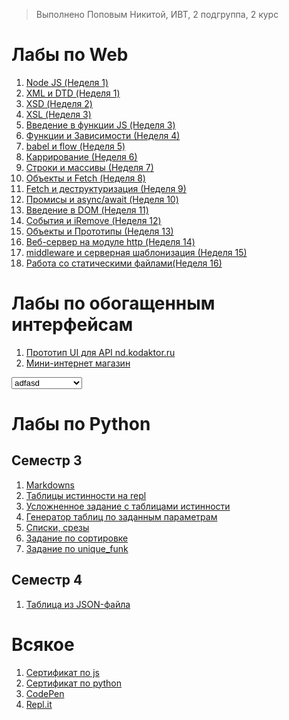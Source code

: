 > Выполнено Поповым Никитой, ИВТ, 2 подгруппа, 2 курс

# Лабы по Web
1. [Node JS (Неделя 1)](https://github.com/Zoom124/NikitaPLabs/blob/master/Lab1Node.md)
1. [XML и DTD (Неделя 1)](Lab2XMLandDTD.md)
1. [XSD (Неделя 2)](https://github.com/NikitaPO/NikitaPLabs/blob/master/JS2/Lab2XSD.md)
1. [XSL (Неделя 3)](https://github.com/NikitaPO/NikitaPLabs/blob/master/JS3/XSLresult.md)
1. [Введение в функции JS (Неделя 3)](/JS3/result.md)
1. [Функции и Зависимости (Неделя 4)](/JS4/result.md)
1. [babel и flow (Неделя 5)](/JS5/result.md)
1. [Каррирование (Неделя 6)](/JS6/result.md)
1. [Строки и массивы (Неделя 7)](/JS7/result.md)
1. [Объекты и Fetch (Неделя 8)](JS8.md)
1. [Fetch и деструктуризация (Неделя 9)](/JS9/result.md)
1. [Промисы и async/await (Неделя 10)](/JS10/result.md)
1. [Введение в DOM (Неделя 11)](/JS11/result.md)
1. [Cобытия и iRemove (Неделя 12)](/JS12/result.md)
1. [Объекты и Прототипы (Неделя 13)](/JS13/result.md)
1. [Веб-сервер на модуле http (Неделя 14)](/JS14/result.md)
1. [middleware и серверная шаблонизация (Неделя 15)](/JS15/result.md)
1. [Работа со статическими файлами(Неделя 16)](/JS16/result.md)

# Лабы по обогащенным интерфейсам
1. [Прототип UI для API nd.kodaktor.ru](/interfaces/lab1/result.md)
1. [Мини-интернет магазин](/interfaces/lab2/result.md)

<select>
  <option>adfasd</option>
  <option>adfaadsfasdfsd</option>
</select>

# Лабы по Python
## Семестр 3
1. [Markdowns](https://github.com/Zoom124/NikitaPLabs/blob/master/Markdown.md)
1. [Таблицы истинности на repl](https://repl.it/@NikitaPopov/PythonLab2)
1. [Усложненное задание с таблицами истинности](https://repl.it/@NikitaPopov/PythonLab2Hard)
1. [Генератор таблиц по заданным параметрам](https://repl.it/@NikitaPopov/createTable-1)
1. [Списки, срезы](Lab3Py.md)
1. [Задание по сортировке](https://github.com/Zoom124/PythonLabSort)
1. [Задание по unique_funk](https://repl.it/@NikitaPopov/uniquefunk)
## Семестр 4
1. [Таблица из JSON-файла](https://repl.it/@NikitaPopov/JSONFiles)

# Всякое
1. [Сертификат по js](/images/certJS.jpg)
1. [Сертификат по python](/images/certPython.jpg)
1. [CodePen](https://codepen.io/nikitapo/)
1. [Repl.it](https://repl.it/repls)
